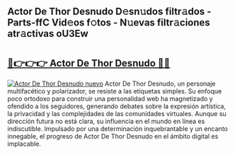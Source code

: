 ## Actor De Thor Desnudo D𝚎sn𝚞dos filtr𝚊dos - Parts-ffC Vid𝚎os f𝚘tos - N𝚞evas filtr𝚊ciones atr𝚊ctivas oU3Ew

# <h2><a href="http://mb4db0.tromn.icu/?c=Actor+De+Thor+Desnudo">🔗👉👉👉 Actor De Thor Desnudo 🔗🔗</a></h2>

[![Actor De Thor Desnudo nuevo](https://i.imgur.com/pEAQMta.gif)](http://mb4db0.tromn.icu/?c=Actor+De+Thor+Desnudo)
Actor De Thor Desnudo, un personaje multifacético y polarizador, se resiste a las etiquetas simples. Su enfoque poco ortodoxo para construir una personalidad web ha magnetizado y ofendido a los seguidores, generando debates sobre la expresión artística, la privacidad y las complejidades de las comunidades virtuales. Aunque su dirección futura no está clara, su influencia en el mundo en línea es indiscutible. Impulsado por una determinación inquebrantable y un encanto innegable, el progreso de Actor De Thor Desnudo en el ámbito digital es implacable.
